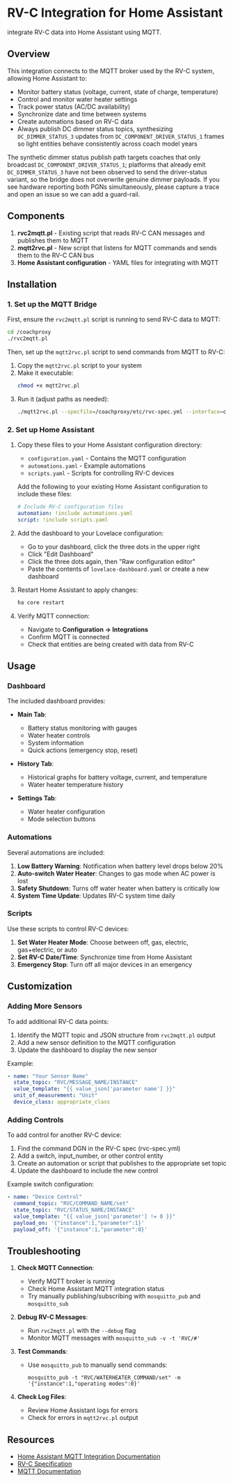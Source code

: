# RV-C Integration for Home Assistant

integrate RV-C data into Home Assistant using MQTT.

## Overview

This integration connects to the MQTT broker used by the RV-C system, allowing Home Assistant to:

* Monitor battery status (voltage, current, state of charge, temperature)
* Control and monitor water heater settings
* Track power status (AC/DC availability)
* Synchronize date and time between systems
* Create automations based on RV-C data
* Always publish DC dimmer status topics, synthesizing `DC_DIMMER_STATUS_3` updates from `DC_COMPONENT_DRIVER_STATUS_1` frames so light entities behave consistently across coach model years

The synthetic dimmer status publish path targets coaches that only broadcast `DC_COMPONENT_DRIVER_STATUS_1`; platforms that already emit `DC_DIMMER_STATUS_3` have not been observed to send the driver-status variant, so the bridge does not overwrite genuine dimmer payloads. If you see hardware reporting both PGNs simultaneously, please capture a trace and open an issue so we can add a guard-rail.

## Components

1. **rvc2mqtt.pl** - Existing script that reads RV-C CAN messages and publishes them to MQTT
2. **mqtt2rvc.pl** - New script that listens for MQTT commands and sends them to the RV-C CAN bus
3. **Home Assistant configuration** - YAML files for integrating with MQTT

## Installation

### 1. Set up the MQTT Bridge

First, ensure the `rvc2mqtt.pl` script is running to send RV-C data to MQTT:

```bash
cd /coachproxy
./rvc2mqtt.pl
```

Then, set up the `mqtt2rvc.pl` script to send commands from MQTT to RV-C:

1. Copy the `mqtt2rvc.pl` script to your system
2. Make it executable:
   ```bash
   chmod +x mqtt2rvc.pl
   ```
3. Run it (adjust paths as needed):
   ```bash
   ./mqtt2rvc.pl --specfile=/coachproxy/etc/rvc-spec.yml --interface=can0
   ```

### 2. Set up Home Assistant

1. Copy these files to your Home Assistant configuration directory:
   * `configuration.yaml` - Contains the MQTT configuration
   * `automations.yaml` - Example automations
   * `scripts.yaml` - Scripts for controlling RV-C devices

   Add the following to your existing Home Assistant configuration to include these files:
   ```yaml
   # Include RV-C configuration files
   automation: !include automations.yaml
   script: !include scripts.yaml
   ```

2. Add the dashboard to your Lovelace configuration:
   * Go to your dashboard, click the three dots in the upper right
   * Click "Edit Dashboard"
   * Click the three dots again, then "Raw configuration editor"
   * Paste the contents of `lovelace-dashboard.yaml` or create a new dashboard

3. Restart Home Assistant to apply changes:
   ```bash
   ha core restart
   ```

4. Verify MQTT connection:
   * Navigate to **Configuration → Integrations**
   * Confirm MQTT is connected
   * Check that entities are being created with data from RV-C

## Usage

### Dashboard

The included dashboard provides:

* **Main Tab**:
  * Battery status monitoring with gauges
  * Water heater controls
  * System information
  * Quick actions (emergency stop, reset)

* **History Tab**:
  * Historical graphs for battery voltage, current, and temperature
  * Water heater temperature history

* **Settings Tab**:
  * Water heater configuration
  * Mode selection buttons

### Automations

Several automations are included:

1. **Low Battery Warning**: Notification when battery level drops below 20%
2. **Auto-switch Water Heater**: Changes to gas mode when AC power is lost
3. **Safety Shutdown**: Turns off water heater when battery is critically low
4. **System Time Update**: Updates RV-C system time daily

### Scripts

Use these scripts to control RV-C devices:

1. **Set Water Heater Mode**: Choose between off, gas, electric, gas+electric, or auto
2. **Set RV-C Date/Time**: Synchronize time from Home Assistant
3. **Emergency Stop**: Turn off all major devices in an emergency

## Customization

### Adding More Sensors

To add additional RV-C data points:

1. Identify the MQTT topic and JSON structure from `rvc2mqtt.pl` output
2. Add a new sensor definition to the MQTT configuration
3. Update the dashboard to display the new sensor

Example:
```yaml
- name: "Your Sensor Name"
  state_topic: "RVC/MESSAGE_NAME/INSTANCE"
  value_template: "{{ value_json['parameter name'] }}"
  unit_of_measurement: "Unit"
  device_class: appropriate_class
```

### Adding Controls

To add control for another RV-C device:

1. Find the command DGN in the RV-C spec (rvc-spec.yml)
2. Add a switch, input_number, or other control entity
3. Create an automation or script that publishes to the appropriate set topic
4. Update the dashboard to include the new control

Example switch configuration:
```yaml
- name: "Device Control"
  command_topic: "RVC/COMMAND_NAME/set"
  state_topic: "RVC/STATUS_NAME/INSTANCE"
  value_template: "{{ value_json['parameter'] != 0 }}"
  payload_on: '{"instance":1,"parameter":1}'
  payload_off: '{"instance":1,"parameter":0}'
```

## Troubleshooting

1. **Check MQTT Connection**:
   * Verify MQTT broker is running
   * Check Home Assistant MQTT integration status
   * Try manually publishing/subscribing with `mosquitto_pub` and `mosquitto_sub`

2. **Debug RV-C Messages**:
   * Run `rvc2mqtt.pl` with the `--debug` flag
   * Monitor MQTT messages with `mosquitto_sub -v -t 'RVC/#'`

3. **Test Commands**:
   * Use `mosquitto_pub` to manually send commands:
     ```
     mosquitto_pub -t "RVC/WATERHEATER_COMMAND/set" -m '{"instance":1,"operating modes":0}'
     ```

4. **Check Log Files**:
   * Review Home Assistant logs for errors
   * Check for errors in `mqtt2rvc.pl` output

## Resources

* [Home Assistant MQTT Integration Documentation](https://www.home-assistant.io/integrations/mqtt/)
* [RV-C Specification](https://www.rv-c.com/)
* [MQTT Documentation](https://mosquitto.org/documentation/)
